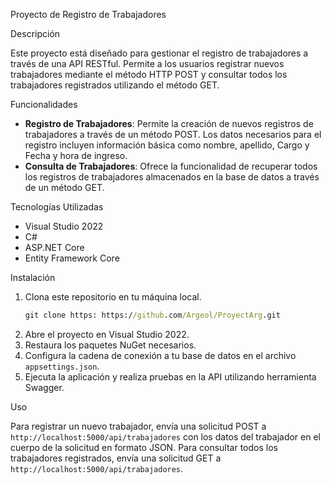 Proyecto de Registro de Trabajadores

Descripción

Este proyecto está diseñado para gestionar el registro de trabajadores a través de una API RESTful. Permite a los usuarios registrar nuevos trabajadores mediante el método HTTP POST y consultar todos los trabajadores registrados utilizando el método GET.

Funcionalidades

- **Registro de Trabajadores**: Permite la creación de nuevos registros de trabajadores a través de un método POST. Los datos necesarios para el registro incluyen información básica como nombre, apellido, Cargo y Fecha y hora de ingreso.
- **Consulta de Trabajadores**: Ofrece la funcionalidad de recuperar todos los registros de trabajadores almacenados en la base de datos a través de un método GET.

Tecnologías Utilizadas

- Visual Studio 2022
- C#
- ASP.NET Core
- Entity Framework Core 

Instalación

1. Clona este repositorio en tu máquina local.
   ```cmd
   git clone https: https://github.com/Argeol/ProyectArg.git  
2. Abre el proyecto en Visual Studio 2022.
3. Restaura los paquetes NuGet necesarios.
4. Configura la cadena de conexión a tu base de datos en el archivo `appsettings.json`.
5. Ejecuta la aplicación y realiza pruebas en la API utilizando herramienta Swagger.

Uso

Para registrar un nuevo trabajador, envía una solicitud POST a `http://localhost:5000/api/trabajadores` con los datos del trabajador en el cuerpo de la solicitud en formato JSON.
Para consultar todos los trabajadores registrados, envía una solicitud GET a `http://localhost:5000/api/trabajadores`.

